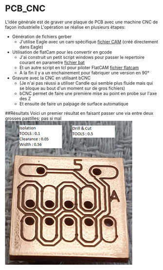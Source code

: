 # PCB_CNC

L'idée générale est de graver une plaque de PCB avec une machine CNC de façon industrielle
L'opération se réalise en plusieurs étapes:
- Génération de fichiers gerber
  - J'utilise Eagle avec un cam spécifique [fichier CAM](cnc.cam) (créé directement dans Eagle)
- Utilisation de flatCam pour les convertir en gcode
  - J'ai construit un petit script windows pour passer le repertoire courant en parametre [fichier bat](FlatCAM.bat)
  - Et un autre script en tcl pour piloter FlatCAM [fichier flatcam](generic.FlatScript)
  - A la fin il y a un enchainement pour fabriquer une version en 90°
- Gravure avec la CNC en utilisant bCNC
  - (Je n'ai pas réussi a utiliser Candle qui semble plus fluide mais qui se bloque au bout d'un moment sur de gros fichiers)
  - bCNC permet de faire une première mise au point en probe sur l'axe des Z
  - Et ensuite de faire un palpage de surface automatique

##Résultats
Voici un premier résultat en faisant passer une via entre deux grosses pastilles; pas si mal
![plot](png/test1.png)
